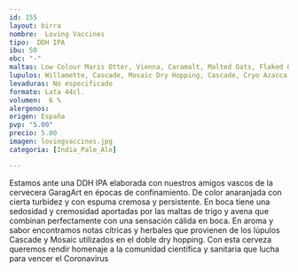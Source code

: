 ```yaml
---
id: 155
layout: birra
nombre:  Loving Vaccines
tipo:  DDH IPA
ibu: 50
ebc: "-"
maltas: Low Colour Maris Otter, Vienna, Caramalt, Malted Oats, Flaked Oats, Unmalted Wheat.
lupulos: Willamette, Cascade, Mosaic Dry Hopping, Cascade, Cryo Azacca, Cryo Mosaic.
levaduras: No especificado
formato: Lata 44cl.
volumen:  6 %
alergenos: 
origen: España
pvp: "5.00"
precio: 5.00
imagen: lovingvaccines.jpg
categoria: [India_Pale_Ale]

---
```

Estamos ante una DDH IPA elaborada con nuestros amigos vascos de la cervecera GaragArt en épocas de confinamiento. De color anaranjada con cierta turbidez y con espuma cremosa y persistente. En boca tiene una sedosidad y cremosidad aportadas por las maltas de trigo y avena que combinan perfectamente con una sensación cálida en boca. En aroma y sabor encontramos notas cítricas y herbales que provienen de los lúpulos Cascade y Mosaic utilizados en el doble dry hopping. Con esta cerveza queremos rendir homenaje a la comunidad científica y sanitaria que lucha para vencer el
Coronavirus




















